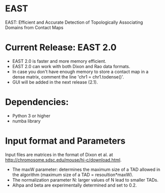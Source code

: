 # EAST
EAST: Efficient and Accurate Detection of Topologically Associating Domains from Contact Maps

# Current Release: EAST 2.0
- EAST 2.0 is faster and more memory efficient.
- EAST 2.0 can work with both Dixon and Rao data formats.
- In case you don't have enough memory to store a contact map in a dense matrix, comment the line 'chr1 = chr1.todense()'.
- GUI will be added in the next release (2.1).
# Dependencies:

- Python 3 or higher
- numba library

# Input format and Parameters

Input files are matrices in the format of Dixon et al. at http://chromosome.sdsc.edu/mouse/hi-c/download.html. 
- The maxW parameter: determines the maximum size of a TAD allowed in the algorithm (maximum size of a TAD = resoultion*maxW).
- The normalization parameter N: larger values of N  lead to smaller TADs. 
- Alhpa and beta are experimentally determined and set to 0.2.

